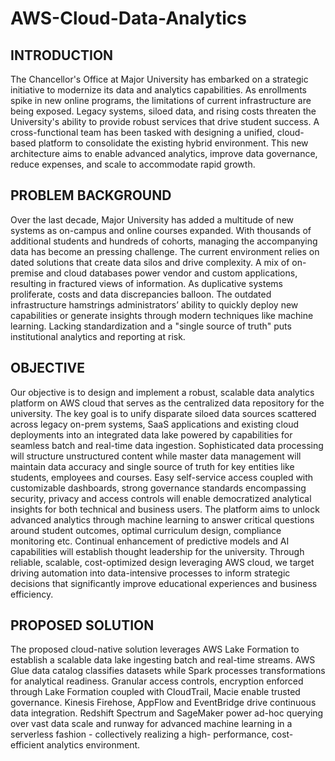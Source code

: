 # AWS-Cloud-Data-Analytics

## INTRODUCTION
The Chancellor's Office at Major University has embarked on a strategic initiative to
modernize its data and analytics capabilities. As enrollments spike in new online programs,
the limitations of current infrastructure are being exposed. Legacy systems, siloed data, and
rising costs threaten the University's ability to provide robust services that drive student
success.
A cross-functional team has been tasked with designing a unified, cloud-based platform to
consolidate the existing hybrid environment. This new architecture aims to enable
advanced analytics, improve data governance, reduce expenses, and scale to accommodate
rapid growth.

## PROBLEM BACKGROUND
Over the last decade, Major University has added a multitude of new systems as on-campus
and online courses expanded. With thousands of additional students and hundreds of
cohorts, managing the accompanying data has become an pressing challenge.
The current environment relies on dated solutions that create data silos and drive
complexity. A mix of on-premise and cloud databases power vendor and custom
applications, resulting in fractured views of information. As duplicative systems proliferate,
costs and data discrepancies balloon.
The outdated infrastructure hamstrings administrators’ ability to quickly deploy new
capabilities or generate insights through modern techniques like machine learning. Lacking
standardization and a "single source of truth" puts institutional analytics and reporting at
risk.

## OBJECTIVE
Our objective is to design and implement a robust, scalable data analytics platform on AWS
cloud that serves as the centralized data repository for the university. The key goal is to unify
disparate siloed data sources scattered across legacy on-prem systems, SaaS applications and
existing cloud deployments into an integrated data lake powered by capabilities for seamless
batch and real-time data ingestion.
Sophisticated data processing will structure unstructured content while master data
management will maintain data accuracy and single source of truth for key entities like
students, employees and courses. Easy self-service access coupled with customizable
dashboards, strong governance standards encompassing security, privacy and access controls
will enable democratized analytical insights for both technical and business users.
The platform aims to unlock advanced analytics through machine learning to answer critical
questions around student outcomes, optimal curriculum design, compliance monitoring etc.
Continual enhancement of predictive models and AI capabilities will establish thought
leadership for the university. Through reliable, scalable, cost-optimized design leveraging AWS
cloud, we target driving automation into data-intensive processes to inform strategic decisions
that significantly improve educational experiences and business efficiency.

## PROPOSED SOLUTION
The proposed cloud-native solution leverages AWS Lake Formation to establish a scalable
data lake ingesting batch and real-time streams. AWS Glue data catalog classifies datasets
while Spark processes transformations for analytical readiness. Granular access controls,
encryption enforced through Lake Formation coupled with CloudTrail, Macie enable trusted
governance. Kinesis Firehose, AppFlow and EventBridge drive continuous data integration.
Redshift Spectrum and SageMaker power ad-hoc querying over vast data scale and runway
for advanced machine learning in a serverless fashion - collectively realizing a high-
performance, cost-efficient analytics environment.
